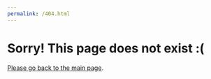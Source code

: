 ```yaml
---
permalink: /404.html
---
```


# Sorry! This page does not exist :(

[Please go back to the main page](https://jerryzhang0920.github.io/JerryZhang0920/).
